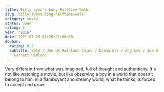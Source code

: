 ```yaml
---
title: Billy Lynn's Long Halftime Walk
slug: billy-lynns-long-halftime-walk
category: movie
status: done
rating: 5
year: "2016"
date: 2021-01-25 04:26:21+08:00
douban:
  rating: 8.3
  subtitle: 2016 / USA UK Mainland China / Drama War / Ang Lee / Joe Alwyn,
    Garrett Hedlund
---
```


Very different from what was imagined, full of thought and authenticity. It's not like watching a movie, but like observing a boy in a world that doesn't belong to him, in a flamboyant and dreamy world, what he thinks, is forced to accept and grow.
